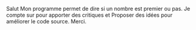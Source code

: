 Salut
Mon programme permet de dire si un nombre est premier ou pas.
Je compte sur pour apporter des critiques et  Proposer des idées pour améliorer le code source.
Merci.
